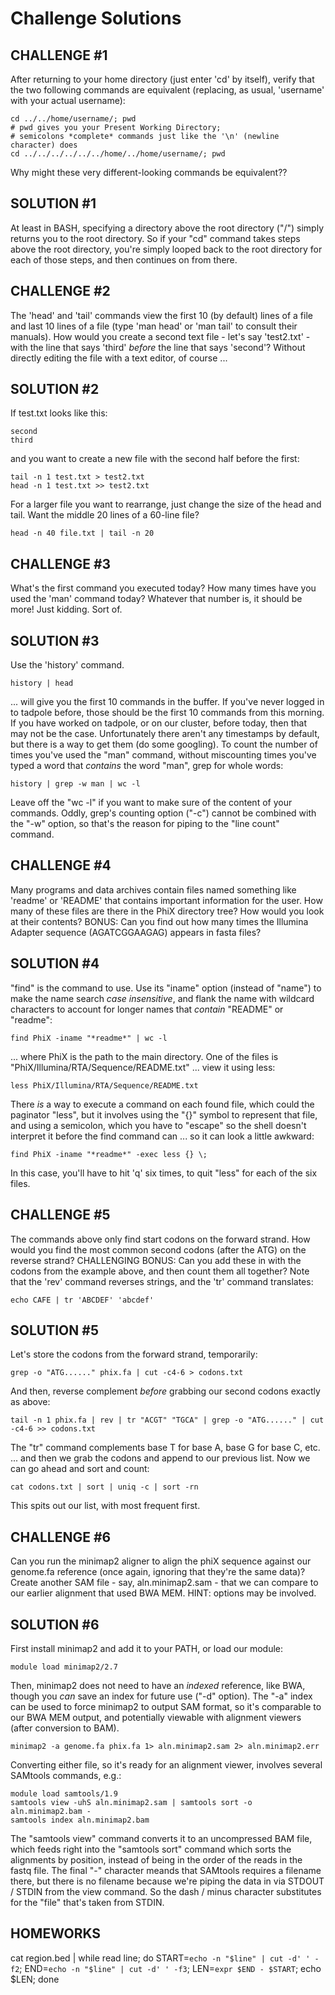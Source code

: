 Challenge Solutions
==========================

CHALLENGE #1
--------------------------------

After returning to your home directory (just enter 'cd' by itself), verify that the two following commands are equivalent (replacing, as usual, 'username' with your actual username):

    cd ../../home/username/; pwd  
    # pwd gives you your Present Working Directory; 
    # semicolons *complete* commands just like the '\n' (newline character) does
    cd ../../../../../../home/../home/username/; pwd

Why might these very different-looking commands be equivalent??

SOLUTION #1
------------

At least in BASH, specifying a directory above the root directory ("/") simply returns you to the root directory. So if your "cd" command takes steps above the root directory, you're simply looped back to the root directory for each of those steps, and then continues on from there.


CHALLENGE #2
-----------------

The 'head' and 'tail' commands view the first 10 (by default) lines of a file and last 10 lines of a file (type 'man head' or 'man tail' to consult their manuals). How would you create a second text file - let's say 'test2.txt' - with the line that says 'third' *before* the line that says 'second'? Without directly editing the file with a text editor, of course ...

SOLUTION #2
--------------

If test.txt looks like this:

    second
    third

and you want to create a new file with the second half before the first:

    tail -n 1 test.txt > test2.txt
    head -n 1 test.txt >> test2.txt

For a larger file you want to rearrange, just change the size of the head and tail. Want the middle 20 lines of a 60-line file? 

	head -n 40 file.txt | tail -n 20


CHALLENGE #3
-------------

What's the first command you executed today? How many times have you used the 'man' command today? Whatever that number is, it should be more! Just kidding. Sort of.

SOLUTION #3
-------------

Use the 'history' command.

    history | head

... will give you the first 10 commands in the buffer. If you've never logged in to tadpole before, those should be the first 10 commands from this morning. If you have worked on tadpole, or on our cluster, before today, then that may not be the case. Unfortunately there aren't any timestamps by default, but there is a way to get them (do some googling). To count the number of times you've used the "man" command, without miscounting times you've typed a word that *contains* the word "man", grep for whole words:

    history | grep -w man | wc -l

Leave off the "wc -l" if you want to make sure of the content of your commands. Oddly, grep's counting option ("-c") cannot be combined with the "-w" option, so that's the reason for piping to the "line count" command.


CHALLENGE #4
--------------

Many programs and data archives contain files named something like 'readme' or 'README' that contains important information for the user. How many of these files are there in the PhiX directory tree? How would you look at their contents? BONUS: Can you find out how many times the Illumina Adapter sequence (AGATCGGAAGAG) appears in fasta files?

SOLUTION #4
--------------

"find" is the command to use. Use its "iname" option (instead of "name") to make the name search *case insensitive*, and flank the name with wildcard characters to account for longer names that *contain* "README" or "readme":

    find PhiX -iname "*readme*" | wc -l

... where PhiX is the path to the main directory. One of the files is "PhiX/Illumina/RTA/Sequence/README.txt" ... view it using less:

    less PhiX/Illumina/RTA/Sequence/README.txt

There *is* a way to execute a command on each found file, which could the paginator "less", but it involves using the "{}" symbol to represent that file, and using a semicolon, which you have to "escape" so the shell doesn't interpret it before the find command can ... so it can look a little awkward:

    find PhiX -iname "*readme*" -exec less {} \;

In this case, you'll have to hit 'q' six times, to quit "less" for each of the six files.


CHALLENGE #5
-------------

The commands above only find start codons on the forward strand. How would you find the most common second codons (after the ATG) on the reverse strand? CHALLENGING BONUS: Can you add these in with the codons from the example above, and then count them all together? Note that the 'rev' command reverses strings, and the 'tr' command translates:

    echo CAFE | tr 'ABCDEF' 'abcdef'

SOLUTION #5
-------------

Let's store the codons from the forward strand, temporarily:

    grep -o "ATG......" phix.fa | cut -c4-6 > codons.txt

And then, reverse complement *before* grabbing our second codons exactly as above:

    tail -n 1 phix.fa | rev | tr "ACGT" "TGCA" | grep -o "ATG......" | cut -c4-6 >> codons.txt

The "tr" command complements base T for base A, base G for base C, etc. ... and then we grab the codons and append to our previous list. Now we can go ahead and sort and count:

    cat codons.txt | sort | uniq -c | sort -rn

This spits out our list, with most frequent first.


CHALLENGE #6
--------------

Can you run the minimap2 aligner to align the phiX sequence against our genome.fa reference (once again, ignoring that they're the same data)? Create another SAM file - say, aln.minimap2.sam - that we can compare to our earlier alignment that used BWA MEM. HINT: options may be involved.

SOLUTION #6
--------------

First install minimap2 and add it to your PATH, or load our module:

    module load minimap2/2.7

Then, minimap2 does not need to have an *indexed* reference, like BWA, though you *can* save an index for future use ("-d" option). The "-a" index can be used to force minimap2 to output SAM format, so it's comparable to our BWA MEM output, and potentially viewable with alignment viewers (after conversion to BAM).

    minimap2 -a genome.fa phix.fa 1> aln.minimap2.sam 2> aln.minimap2.err

Converting either file, so it's ready for an alignment viewer, involves several SAMtools commands, e.g.:

    module load samtools/1.9
    samtools view -uhS aln.minimap2.sam | samtools sort -o aln.minimap2.bam -
    samtools index aln.minimap2.bam

The "samtools view" command converts it to an uncompressed BAM file, which feeds right into the "samtools sort" command which sorts the alignments by position, instead of being in the order of the reads in the fastq file. The final "-" character meands that SAMtools requires a filename there, but there is no filename because we're piping the data in via STDOUT / STDIN from the view command. So the dash / minus character substitutes for the "file" that's taken from STDIN.



HOMEWORKS
----------

cat region.bed | while read line; do START=`echo -n "$line" | cut -d' ' -f2`; END=`echo -n "$line" | cut -d' ' -f3`; LEN=`expr $END - $START`; echo $LEN; done

